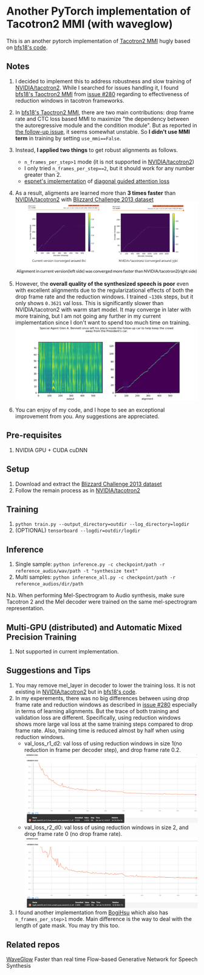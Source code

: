 # Another PyTorch implementation of Tacotron2 MMI (with waveglow)
This is an another pytorch implementation of [Tacotron2 MMI](https://arxiv.org/abs/1909.01145) hugly based on [bfs18's code](https://github.com/bfs18/tacotron2).

## Notes
1. I decided to implement this to address robustness and slow training of [NVIDIA/tacotron2]. While I searched for issues handling it, I found [bfs18's Taoctron2 MMI](https://github.com/bfs18/tacotron2) from [issue #280](https://github.com/NVIDIA/tacotron2/issues/280) regarding to effectiveness of reduction windows in tacotron frameworks.
2. In [bfs18's Taoctron2 MMI](https://github.com/NVIDIA/tacotron2/issues/280), there are two main contributions: drop frame rate and CTC loss based MMI to maximize "the dependency between the autoregressive module and the condition module". But as reported in [the follow-up issue](https://github.com/NVIDIA/tacotron2/issues/280#issuecomment-623239923), it seems somewhat unstable. So **I didn't use MMI term** in training by setting `use_mmi==False`.
3. Instead, **I applied two things** to get robust alignments as follows.
    - `n_frames_per_step>1` mode (it is not supported in [NVIDIA/tacotron2])
    - I only tried `n_frames_per_step==2`, but it should work for any number greater than 2.
    - [espnet's implementation](https://github.com/espnet/espnet/blob/e962a3c609ad535cd7fb9649f9f9e9e0a2a27291/espnet/nets/pytorch_backend/e2e_tts_tacotron2.py#L25) of [diagonal guided attention loss](https://arxiv.org/abs/1710.08969)
4. As a result, aligments are learned more than **3 times faster** than [NVIDIA/tacotron2] with [Blizzard Challenge 2013 dataset](http://www.cstr.ed.ac.uk/projects/blizzard/)
![alingment_comparision](alignment_fig/alingment_comparision.png)

5. However, the **overall quality of the synthesized speech is poor** even with excellent alignments due to the regularizational effects of both the drop frame rate and the reduction windows. I trained `~130k` steps, but it only shows `0.3621` val loss. This is significantly slower than NVIDIA/tacotron2 with warm start model. It may converge in later with more training, but I am not going any further in my current implementation since I don't want to spend too much time on training.
![demo](alignment_fig/demo.png)

6. You can enjoy of my code, and I hope to see an exceptional improvement from you. Any suggestions are appreciated.

## Pre-requisites
1. NVIDIA GPU + CUDA cuDNN

## Setup
1. Download and extract the [Blizzard Challenge 2013 dataset](http://www.cstr.ed.ac.uk/projects/blizzard/)
2. Follow the remain process as in [NVIDIA/tacotron2]

## Training
1. `python train.py --output_directory=outdir --log_directory=logdir`
2. (OPTIONAL) `tensorboard --logdir=outdir/logdir`

## Inference
1. Single sample: `python inference.py -c checkpoint/path -r reference_audio/wav/path -t "synthesize text"`
4. Multi samples: `python inference_all.py -c checkpoint/path -r reference_audios/dir/path`

N.b.  When performing Mel-Spectrogram to Audio synthesis, make sure Tacotron 2
and the Mel decoder were trained on the same mel-spectrogram representation.

## Multi-GPU (distributed) and Automatic Mixed Precision Training
1. Not supported in current implementation.

## Suggestions and Tips
1. You may remove mel_layer in decoder to lower the training loss. It is not existing in [NVIDIA/tacotron2] but in [bfs18's code](https://github.com/bfs18/tacotron2).
2. In my experements, there was no big differences between using drop frame rate and reduction windows as described in [issue #280](https://github.com/NVIDIA/tacotron2/issues/280) especially in terms of learning alignments. But the trace of both training and validation loss are different. Specifically, using reduction windows shows more large val loss at the same training steps compared to drop frame rate. Also, training time is reduced almost by half when using reduction windows.
    - val_loss_r1_d2: val loss of using reduction windows in size 1(no reduction in frame per decoder step), and drop frame rate 0.2. ![val_loss_r1_d2](alignment_fig/val_loss_r1_d2.png)
    - val_loss_r2_d0: val loss of using reduction windows in size 2, and drop frame rate 0 (no drop frame rate).
    ![val_loss_r2_d0](alignment_fig/val_loss_r2_d0.png)
3. I found another implementation from [BogiHsu](https://github.com/BogiHsu/Tacotron2-PyTorch) which also has `n_frames_per_step>1` mode. Main difference is the way to deal with the length of gate mask. You may try this too.

## Related repos
[WaveGlow](https://github.com/NVIDIA/WaveGlow) Faster than real time Flow-based
Generative Network for Speech Synthesis


[NVIDIA/tacotron2]:https://github.com/NVIDIA/tacotron2
[WaveGlow]: https://drive.google.com/file/d/1WsibBTsuRg_SF2Z6L6NFRTT-NjEy1oTx/view?usp=sharing
[pytorch 1.0]: https://github.com/pytorch/pytorch#installation
[website]: https://nv-adlr.github.io/WaveGlow
[ignored]: https://github.com/NVIDIA/tacotron2/blob/master/hparams.py#L22
[Apex]: https://github.com/nvidia/apex
[AMP]: https://github.com/NVIDIA/apex/tree/master/apex/amp

